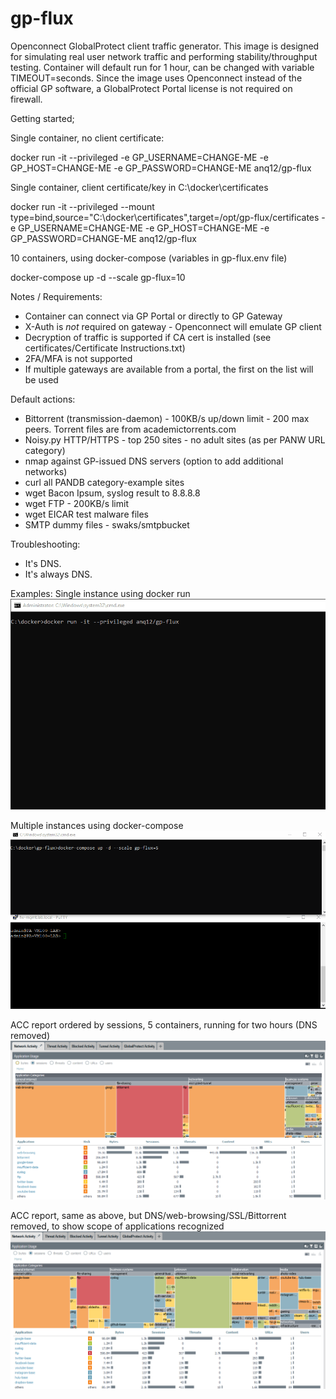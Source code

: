 # gp-flux
Openconnect GlobalProtect client traffic generator. This image is designed for simulating real user network traffic and performing stability/throughput testing. Container will default run for 1 hour, can be changed with variable TIMEOUT=seconds.
Since the image uses Openconnect instead of the official GP software, a GlobalProtect Portal license is not required on firewall.

Getting started;

Single container, no client certificate:

docker run -it --privileged -e GP_USERNAME=CHANGE-ME -e GP_HOST=CHANGE-ME -e GP_PASSWORD=CHANGE-ME anq12/gp-flux

Single container, client certificate/key in C:\docker\certificates

docker run -it --privileged --mount type=bind,source="C:\docker\certificates",target=/opt/gp-flux/certificates -e GP_USERNAME=CHANGE-ME -e GP_HOST=CHANGE-ME -e GP_PASSWORD=CHANGE-ME anq12/gp-flux

10 containers, using docker-compose (variables in gp-flux.env file)

docker-compose up -d --scale gp-flux=10

Notes / Requirements:
- Container can connect via GP Portal or directly to GP Gateway
- X-Auth is _not_ required on gateway - Openconnect will emulate GP client
- Decryption of traffic is supported if CA cert is installed (see certificates/Certificate Instructions.txt)
- 2FA/MFA is not supported
- If multiple gateways are available from a portal, the first on the list will be used

Default actions:
- Bittorrent (transmission-daemon) - 100KB/s up/down limit - 200 max peers. Torrent files are from academictorrents.com
- Noisy.py HTTP/HTTPS - top 250 sites - no adult sites (as per PANW URL category)
- nmap against GP-issued DNS servers (option to add additional networks)
- curl all PANDB category-example sites
- wget Bacon Ipsum, syslog result to 8.8.8.8
- wget FTP - 200KB/s limit
- wget EICAR test malware files
- SMTP dummy files - swaks/smtpbucket

Troubleshooting:
- It's DNS.
- It's always DNS.

Examples:
Single instance using docker run
![gp-flux-run](demo/gp-flux-run-example.gif)

Multiple instances using docker-compose
![gp-flux-run](demo/gp-flux-compose-example.gif)

ACC report ordered by sessions, 5 containers, running for two hours (DNS removed)
![gp-flux-run](demo/gp-flux-acc-5clients-2hr.png)

ACC report, same as above, but DNS/web-browsing/SSL/Bittorrent removed, to show scope of applications recognized
![gp-flux-run](demo/gp-flux-acc-5clients-2hrs-minorapps.png)